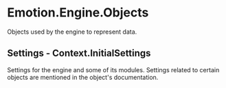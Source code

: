 # Emotion.Engine.Objects

Objects used by the engine to represent data.

## Settings - Context.InitialSettings

Settings for the engine and some of its modules. Settings related to certain objects are mentioned in the object's documentation.